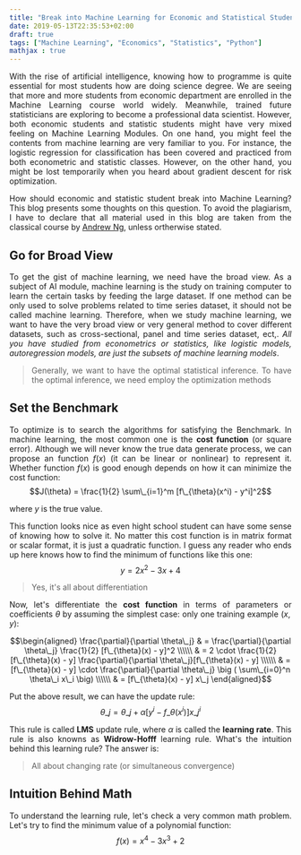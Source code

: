 ```yaml
---
title: "Break into Machine Learning for Economic and Statistical Students"
date: 2019-05-13T22:35:53+02:00
draft: true
tags: ["Machine Learning", "Economics", "Statistics", "Python"]
mathjax : true
---
```


<div style="text-align:justify">

With the rise of artificial intelligence, knowing how to programme is quite essential for most students how are doing science degree. We are seeing that more and more students from economic department are enrolled in the Machine Learning course world widely. Meanwhile, trained future statisticians are exploring to become a professional data scientist. However, both economic students and statistic students might have very mixed feeling on Machine Learning Modules. On one hand, you might feel the contents from machine learning are very familiar to you. For instance, the logistic regression for classification has been covered and practiced from both econometric and statistic classes. However, on the other hand, you might be lost temporarily when you heard about gradient descent for risk optimization.

How should economic and statistic student break into Machine Learning? This blog presents some thoughts on this question. To avoid the plagiarism, I have to declare that all material used in this blog are taken from the classical course by [Andrew Ng](https://see.stanford.edu/course/cs229), unless ortherwise stated.

## Go for Broad View

To get the gist of machine learning, we need have the broad view. As a subject of AI module, machine learning is the study on training computer to learn the certain tasks by feeding the large dataset. If one method can be only used to solve problems related to time series dataset, it should not be called machine learning. Therefore, when we study machine learning, we want to have the very broad view or very general method to cover different datasets, such as cross-sectional, panel and time series dataset, ect,. *All you have studied from econometrics or statistics, like logistic models, autoregression models, are just the subsets of machine learning models*.

> Generally, we want to have the optimal statistical inference. To have the optimal inference, we need employ the optimization methods

## Set the Benchmark

To optimize is to search the algorithms for satisfying the Benchmark. In machine learning, the most common one is the **cost function** (or square error). Although we will never know the true data generate process, we can propose an function $f(x)$ (it can be linear or nonlinear) to represent it. Whether function $f(x)$ is good enough depends on how it can minimize the cost function:
$$J(\theta) = \frac{1}{2} \sum\_{i=1}^m [f\_{\theta}(x^i) - y^i]^2$$

where $y$ is the true value.

This function looks nice as even hight school student can have some sense of knowing how to solve it. No matter this cost function is in matrix format or scalar format, it is just a quadratic function. I guess any reader who ends up here knows how to find the minimum of functions like this one:
$$y = 2x^2 - 3x + 4$$

> Yes, it's all about differentiation

Now, let's differentiate the **cost function** in terms of parameters or coefficients $\theta$ by assuming the simplest case: only one training example $(x, y)$:

$$\begin{aligned}
\frac{\partial}{\partial \theta\_j} & = \frac{\partial}{\partial \theta\_j} \frac{1}{2} [f\_{\theta}(x) - y]^2 \\\\\\
& = 2 \cdot \frac{1}{2} [f\_{\theta}(x) - y] \frac{\partial}{\partial \theta\_j}[f\_{\theta}(x) - y] \\\\\\
& = [f\_{\theta}(x) - y] \cdot \frac{\partial}{\partial \theta\_j} \big ( \sum\_{i=0}^n \theta\_i x\_i \big) \\\\\\
& = [f\_{\theta}(x) - y] x\_j
\end{aligned}$$

Put the above result, we can have the update rule:
$$\theta\_j = \theta\_j + \alpha [y^i - f\_{\theta}(x^i)] x\_j^i$$

This rule is called **LMS** update rule, where $\alpha$ is called the **learning rate**. This rule is also knowns as **Widrow-Hofff** learning rule. What's the intuition behind this learning rule? The answer is:

> All about changing rate (or simultaneous convergence)

## Intuition Behind Math

To understand the learning rule, let's check a very common math problem. Let's try to find the minimum value of a polynomial function:
$$f(x) = x^4 - 3x^3 + 2$$

